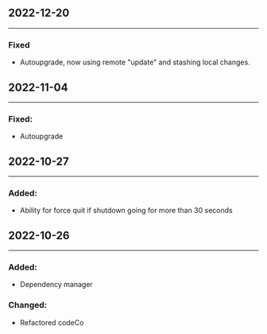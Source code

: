 ## 2022-12-20

---

### Fixed
* Autoupgrade, now using remote "update" and stashing local changes.


## 2022-11-04

---

### Fixed:
* Autoupgrade


## 2022-10-27

---

### Added:
* Ability for force quit if shutdown going for more than 30 seconds

## 2022-10-26

---

### Added:
* Dependency manager

### Changed:
* Refactored codeCo